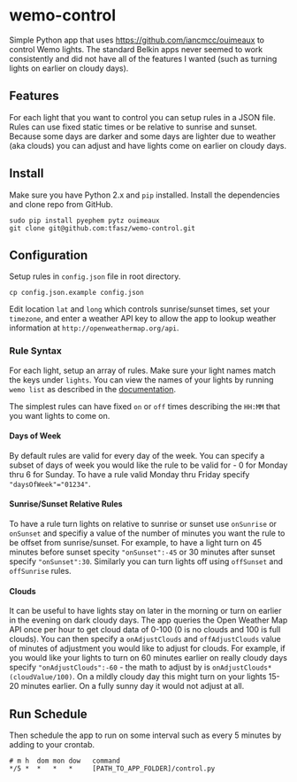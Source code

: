 # wemo-control

Simple Python app that uses https://github.com/iancmcc/ouimeaux to control Wemo lights. The standard Belkin apps never seemed to work consistently and did not have all of the features I wanted (such as turning lights on earlier on cloudy days). 

## Features

For each light that you want to control you can setup rules in a JSON file. Rules can use fixed static times or be relative to sunrise and sunset. Because some days are darker and some days are lighter due to weather (aka clouds)
you can adjust and have lights come on earlier on cloudy days.

## Install

Make sure you have Python 2.x and `pip` installed. Install the dependencies and clone repo from GitHub.
```
sudo pip install pyephem pytz ouimeaux
git clone git@github.com:tfasz/wemo-control.git
```

## Configuration

Setup rules in `config.json` file in root directory.

```
cp config.json.example config.json
```

Edit location `lat` and `long` which controls sunrise/sunset times, set your `timezone`, and enter a weather API key to allow the app to lookup weather information at `http://openweathermap.org/api`.

### Rule Syntax

For each light, setup an array of rules. Make sure your light names match the keys under `lights`. You can view the names of your lights by running `wemo list` as described in the [documentation](http://ouimeaux.readthedocs.org/en/latest/). 

The simplest rules can have fixed `on` or `off` times describing the `HH:MM` that you want lights to come on. 

#### Days of Week

By default rules are valid for every day of the week. You can specify a subset of days of week you would like the rule to be valid for - 0 for Monday thru 6 for Sunday. To have a rule valid Monday thru Friday specify `"daysOfWeek"="01234"`.

#### Sunrise/Sunset Relative Rules

To have a rule turn lights on relative to sunrise or sunset use `onSunrise` or `onSunset` and specifiy a value of the number of minutes you want the rule to be offset from sunrise/sunset. For example, to have a light turn on 45 minutes before sunset specity `"onSunset":-45` or 30 minutes after sunset specify `"onSunset":30`. Similarly you can turn lights off using `offSunset` and `offSunrise` rules.

#### Clouds

It can be useful to have lights stay on later in the morning or turn on earlier in the evening on dark cloudy days. The app queries the Open Weather Map API once per hour to get cloud data of 0-100 (0 is no clouds and 100 is full clouds). You can then specify a `onAdjustClouds` and `offAdjustClouds` value of minutes of adjustment you would like to adjust for clouds. For example, if you would like your lights to turn on 60 minutes earlier on really cloudy days specify `"onAdjustClouds":-60` - the math to adjust by is `onAdjustClouds*(cloudValue/100)`. On a mildly cloudy day this might turn on your lights 15-20 minutes earlier. On a fully sunny day it would not adjust at all.

## Run Schedule

Then schedule the app to run on some interval such as every 5 minutes by adding to your crontab.

```
# m h  dom mon dow   command
*/5 *  *   *   *     [PATH_TO_APP_FOLDER]/control.py
```
